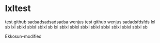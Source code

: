 # lxltest
test github
sadsadsadsadsadsa
wenjus test github
wenjus sadadsfdsfds
lxl sb
lxl sblxl sblxl sblxl sb
lxl sblxl sblxl sblxl sblxl sblxl sblxl sblxl sblxl sb

Ekkosun-modified
